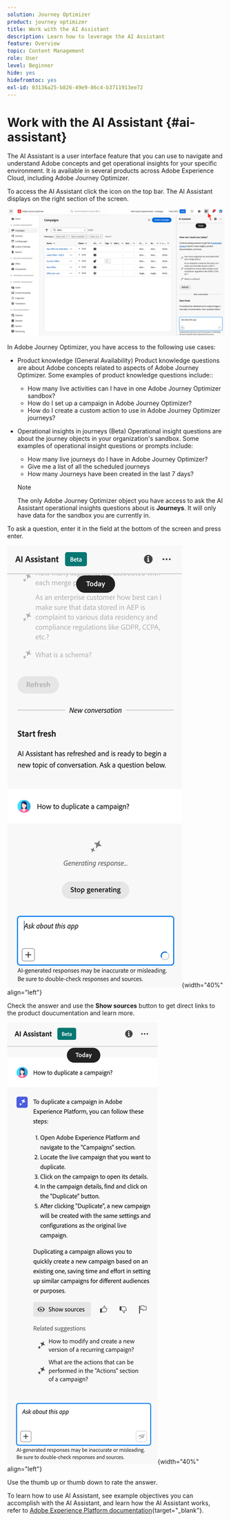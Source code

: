 ```yaml
---
solution: Journey Optimizer
product: journey optimizer
title: Work with the AI Assistant
description: Learn how to leverage the AI Assistant
feature: Overview
topic: Content Management
role: User
level: Beginner
hide: yes
hidefromtoc: yes
exl-id: 03136a25-b826-49e9-86c4-b3711913ee72
---
```

# Work with the AI Assistant {#ai-assistant}

The AI Assistant is a user interface feature that you can use to navigate and understand Adobe concepts and get operational insights for your specific environment. It is available in several products across Adobe Experience Cloud, including Adobe Journey Optimizer.

To access the AI Assistant click the icon on the top bar. The AI Assistant displays on the right section of the screen.

![](assets/do-not-localize/ai-assistant-open.png)

In Adobe Journey Optimizer, you have access to the following use cases:

* Product knowledge (General Availability)
    Product knowledge questions are about Adobe concepts related to aspects of Adobe Journey Optimizer. Some examples of product knowledge questions include::

    * How many live activities can I have in one Adobe Journey Optimizer sandbox?
    * How do I set up a campaign in Adobe Journey Optimizer?
    * How do I create a custom action to use in Adobe Journey Optimizer journeys?


* Operational insights in journeys (Beta)
    Operational insight questions are about the journey objects in your organization's sandbox. Some examples of operational insight questions or prompts include:

    * How many live journeys do I have in Adobe Journey Optimizer?
    * Give me a list of all the scheduled journeys
    * How many Journeys have been created in the last 7 days?

    >[!NOTE]
    >
    >The only Adobe Journey Optimizer object you have access to ask the AI Assistant operational insights questions about is **Journeys**. It will only have data for the sandbox you are currently in.


To ask a question, enter it in the field at the bottom of the screen and press enter.

![](assets/do-not-localize/ai-assistant-ask.png){width="40%" align="left"}

Check the answer and use the **Show sources** button to get direct links to the product doucumentation and learn more.

![](assets/do-not-localize/ai-assistant-answer.png){width="40%" align="left"}

Use the thumb up or thumb down to rate the answer.

To learn how to use AI Assistant, see example objectives you can accomplish with the AI Assistant, and learn how the AI Assistant works, refer to [Adobe Experience Platform documentation](https://experienceleague.adobe.com/en/docs/experience-platform/landing/platform-ui/ai-assistant){target="_blank"}.
